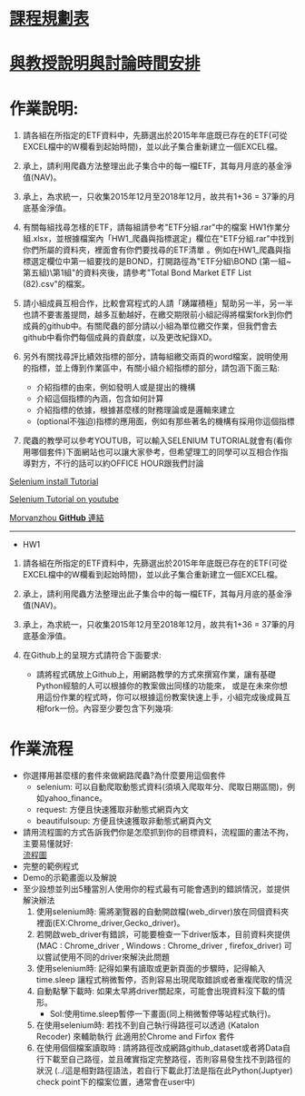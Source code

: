 # [課程規劃表](https://docs.google.com/spreadsheets/d/e/2PACX-1vQcKCGPuZqbmiXOrpkkxfx364vEgpuej5v-Td94xIXXuK7rguBYTcMlXjgL5zvquecvM_Kt3U21TPAW/pubhtml)

# [與教授說明與討論時間安排](https://docs.google.com/spreadsheets/d/1ihrqutmwi0KU2XMlVvTUxCk4JECk-no_hmo4Wt6y90c/edit#gid=0)

# 作業說明:
1. 請各組在所指定的ETF資料中，先篩選出於2015年年底既已存在的ETF(可從EXCEL檔中的W欄看到起始時間)，並以此子集合重新建立一個EXCEL檔。

2. 承上，請利用爬蟲方法整理出此子集合中的每一檔ETF，其每月月底的基金淨值(NAV)。

3. 承上，為求統一，只收集2015年12月至2018年12月，故共有1+36 = 37筆的月底基金淨值。

4. 有關每組找尋怎樣的ETF，請每組請參考"ETF分組.rar"中的檔案 HW1作業分組.xlsx，並根據檔案內「HW1_爬蟲與指標選定」欄位在"ETF分組.rar"中找到你們所屬的資料夾，裡面會有你們要找尋的ETF清單 。例如在HW1_爬蟲與指標選定欄位中第一組要找的是BOND，打開路徑為"ETF分組\BOND (第一組~第五組)\第1組"的資料夾後，請參考"Total Bond Market ETF List (82).csv"的檔案。

5. 請小組成員互相合作，比較會寫程式的人請「踴躍積極」幫助另一半，另一半也請不要害羞提問，越多互動越好，在繳交期限前小組記得將檔案fork到你們成員的github中。有關爬蟲的部分請以小組為單位繳交作業，但我們會去github中看你們每個成員的貢獻度，以及更改紀錄XD。

6. 另外有關找尋評比績效指標的部分，請每組繳交兩頁的word檔案，說明使用的指標，並上傳到作業區中，有關小組介紹指標的部分，請包涵下面三點:
    * 介紹指標的由來，例如發明人或是提出的機構
    * 介紹這個指標的內涵，包含如何計算
    * 介紹指標的依據，根據甚麼樣的財務理論或是邏輯來建立    
    * (optional不強迫)指標的應用面，例如有那些著名的機構有採用你這個指標

7. 爬蟲的教學可以參考YOUTUB，可以輸入SELENIUM TUTORIAL就會有(看你用哪個套件)下面網站也可以讓大家參考，但希望理工的同學可以互相合作指導對方，不行的話可以約OFFICE HOUR跟我們討論

[Selenium install Tutorial](https://medium.com/@NorthBei/%E5%9C%A8windows%E4%B8%8A%E5%AE%89%E8%A3%9Dpython-selenium-%E7%B0%A1%E6%98%93%E6%95%99%E5%AD%B8-eade1cd2d12d)

[Selenium Tutorial on youtube](https://www.youtube.com/watch?v=o6yzNaRAzW8&list=PLRxMjOjh7Y5fi4ID2YCkcA2vLlD-JNC9i)

[Morvanzhou **GitHub** 連結](https://morvanzhou.github.io/tutorials/data-manipulation/scraping/5-01-selenium/)
 
-----
* HW1

1. 請各組在所指定的ETF資料中，先篩選出於2015年年底既已存在的ETF(可從EXCEL檔中的W欄看到起始時間)，並以此子集合重新建立一個EXCEL檔。

2. 承上，請利用爬蟲方法整理出此子集合中的每一檔ETF，其每月月底的基金淨值(NAV)。

3. 承上，為求統一，只收集2015年12月至2018年12月，故共有1+36 = 37筆的月底基金淨值。

4. 在Github上的呈現方式請符合下面要求:

	* 請將程式碼放上Github上，用網路教學的方式來撰寫作業，讓有基礎Python經驗的人可以根據你的教案做出同樣的功能來，
	  或是在未來你想用這份作業的程式時，你可以根據這份教案快速上手，小組完成後成員互相fork一份。內容至少要包含下列幾項:

# 作業流程
* 你選擇用甚麼樣的套件來做網路爬蟲?為什麼要用這個套件
	* selenium: 可以自動爬取動態式資料(須填入爬取年分、爬取日期區間)，例如yahoo_finance。
    * request: 方便且快速獲取非動態式網頁內文
    * beautifulsoup: 方便且快速獲取非動態式網頁內文
 * 請用流程圖的方式告訴我們你是怎麼抓到你的目標資料，流程圖的畫法不拘，主要易懂就好:  
   [流程圖](https://drive.google.com/file/d/16q2AWJ3wPwgKP_qlCzlIt5zXhwKm_pv-/view?usp=sharing)
 * 完整的範例程式
 * Demo的示範畫面以及解說
 * 至少設想並列出5種當別人使用你的程式最有可能會遇到的錯誤情況，並提供解決辦法
 	1. 使用selenium時: 需將瀏覽器的自動開啟檔(web_dirver)放在同個資料夾裡面(EX:Chrome_driver,Gecko_driver)。
 	2. 若開啟web_driver有錯誤，可能要檢查一下driver版本，目前資料夾提供(MAC : Chrome_driver , Windows : Chrome_driver , firefox_driver)
 	   可以嘗試使用不同的driver來解決此問題
 	3. 使用selenium時: 記得如果有讀取或更新頁面的步驟時，記得輸入time.sleep 讓程式稍微暫停，否則容易出現爬取錯誤或者重複爬取的情況
 	4. 自動點擊下載時: 如果太早將driver關起來，可能會出現資料沒下載的情形。
		* Sol:使用time.sleep暫停一下畫面(同上稍微暫停等站程式執行)。
	5. 在使用selenium時: 若找不到自己執行得路徑可以透過 (Katalon Recoder) 來輔助執行
	    此適用於Chrome and Firfox 套件
	6. 在使用個個檔案讀取時 : 請將路徑改成網路github_dataset或者將Data自行下載至自己路徑，並且確實指定完整路徑，否則容易發生找不到路徑的狀況
	    (../這是相對路徑語法，若自行下載此打法是指在此Python(Juptyer) check point下的檔案位置，通常會在user中) 




